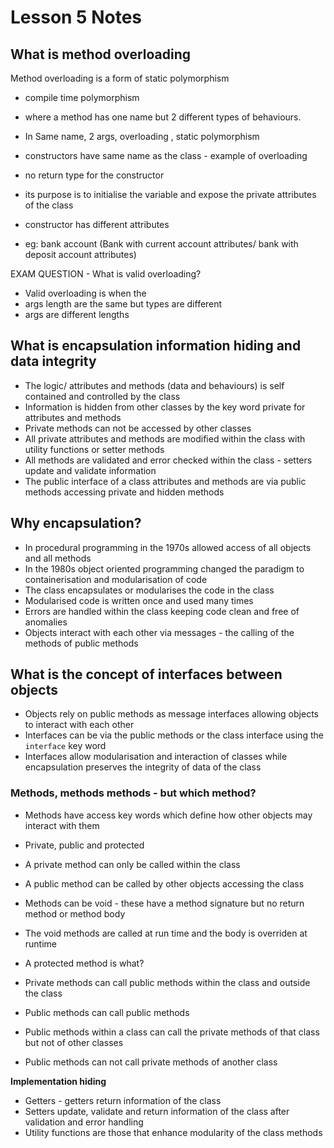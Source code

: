 # Lesson 5 Notes

## What is method overloading

Method overloading is a form of static polymorphism

- compile time polymorphism
- where a method has one name but 2 different types of behaviours.
- In Same name, 2 args, overloading , static polymorphism

- constructors have same name as the class - example of overloading
- no return type for the constructor
- its purpose is to initialise the variable and expose the private attributes of the class
- constructor has different attributes
- eg: bank account (Bank with current account attributes/ bank with deposit account attributes)

EXAM QUESTION - What is valid overloading?

- Valid overloading is when the
- args length are the same but types are different
- args are different lengths

## What is encapsulation information hiding and data integrity

- The logic/ attributes and methods (data and behaviours) is self contained and controlled by the class
- Information is hidden from other classes by the key word private for attributes and methods
- Private methods can not be accessed by other classes
- All private attributes and methods are modified within the class with utility functions or setter methods
- All methods are validated and error checked within the class - setters update and validate information
- The public interface of a class attributes and methods are via public methods accessing private and hidden methods

## Why encapsulation?

- In procedural programming in the 1970s allowed access of all objects and all methods
- In the 1980s object oriented programming changed the paradigm to containerisation and modularisation of code
- The class encapsulates or modularises the code in the class
- Modularised code is written once and used many times
- Errors are handled within the class keeping code clean and free of anomalies
- Objects interact with each other via messages - the calling of the methods of public methods

## What is the concept of interfaces between objects

- Objects rely on public methods as message interfaces allowing objects to interact with each other
- Interfaces can be via the public methods or the class interface using the `interface` key word
- Interfaces allow modularisation and interaction of classes while encapsulation preserves the integrity of data of the class

### Methods, methods methods - but which method?

- Methods have access key words which define how other objects may interact with them
- Private, public and protected
- A private method can only be called within the class
- A public method can be called by other objects accessing the class
- Methods can be void - these have a method signature but no return method or method body
- The void methods are called at run time and the body is overriden at runtime
- A protected method is what?

- Private methods can call public methods within the class and outside the class
- Public methods can call public methods
- Public methods within a class can call the private methods of that class but not of other classes
- Public methods can not call private methods of another class

__Implementation hiding__

- Getters - getters return information of the class
- Setters update, validate and return information of the class after validation and error handling
- Utility functions are those that enhance modularity of the class methods
